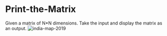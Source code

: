 # Print-the-Matrix
Given a matrix of N*N dimensions. Take the input and display the matrix as an output.
![india-map-2019](https://user-images.githubusercontent.com/79295781/230968252-e6cbe87d-3fcb-4f6a-b7f6-f6f10935da87.jpg)
